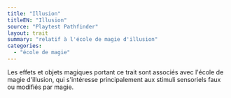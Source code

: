 ```yaml
---
title: "Illusion"
titleEN: "Illusion"
source: "Playtest Pathfinder"
layout: trait
summary: "relatif à l'école de magie d'illusion"
categories:
  - "école de magie"
---
```

Les effets et objets magiques portant ce trait sont associés avec l'école de magie d'illusion, qui s'intéresse principalement aux stimuli sensoriels faux ou modifiés par magie.
